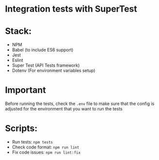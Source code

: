 # Integration tests with SuperTest

# Stack: 
* NPM
* Babel (to include ES6 support)
* Jest
* Eslint
* Super Test (API Tests framework)
* Dotenv (For environment variables setup)

# Important

Before running the tests, check the ```.env``` file to make sure that the config is adjusted for the environment that you want to run the tests

# Scripts:
* Run tests: 
``` npm tests ```
* Check code format:
``` npm run lint ```
* Fix code issues:
``` npm run lint:fix ```
